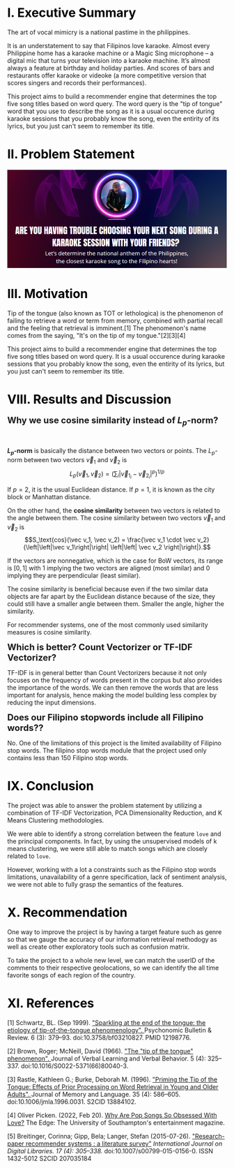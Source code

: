 <h1 style="color:#000000">I. Executive Summary</h1>

The art of vocal mimicry is a national pastime in the philippines.

It is an understatement to say that Filipinos love karaoke. Almost every Philippine home has a karaoke machine or a Magic Sing microphone – a digital mic that turns your television into a karaoke machine. It’s almost always a feature at birthday and holiday parties. And scores of bars and restaurants offer karaoke or videoke (a more competitive version that scores singers and records their performances).

This project aims to build a recommender engine that determines the top five song titles based on word query. The word query is the "tip of tongue" word that you use to describe the song as it is a usual occurence during karaoke sessions that you probably know the song, even the entirity of its lyrics, but you just can't seem to remember its title. 

<h1 style="color:#000000">II. Problem Statement</h1>

<center><img src="problem-statement-2.png"/></center>

<h1 style="color:#000000">III. Motivation</h1>

Tip of the tongue (also known as TOT or lethologica) is the phenomenon of failing to retrieve a word or term from memory, combined with partial recall and the feeling that retrieval is imminent.[1] The phenomenon's name comes from the saying, "It's on the tip of my tongue."[2][3][4]

This project aims to build a recommender engine that determines the top five song titles based on word query. It is a usual occurence during karaoke sessions that you probably know the song, even the entirity of its lyrics, but you just can't seem to remember its title. 

<h1 style="color:#000000">VIII. Results and Discussion</h1>

<span style="font-size: 20px"><b>Why we use cosine similarity instead of $L_p$-norm?</b><p>&nbsp; </p> </span>

<b>$L_p$-norm</b> is basically the distance between two vectors or points. The $L_p$-norm between two vectors $\vec v_1$ and $\vec v_2$ is
$$L_p(\vec v_1, \vec v_2) = \left(\sum_i \left| \vec v_{1_i} - \vec v_{2_i} \right|^p \right)^{1/p}$$

If $p=2$, it is the usual Euclidean distance. If $p=1$, it is known as the city block or Manhattan distance.

On the other hand, the **cosine similarity** between two vectors is related to the angle between them. The cosine similarity between two vectors $\vec v_1$ and $\vec v_2$ is
$$S_\text{cos}(\vec v_1, \vec v_2) = \frac{\vec v_1 \cdot \vec v_2}{\left|\left|\vec v_1\right|\right| \left|\left| \vec v_2 \right|\right|}.$$


If the vectors are nonnegative, which is the case for BoW vectors, its range is $[0,1]$ with 1 implying the two vectors are aligned (most similar) and 0 implying they are perpendicular (least similar).

The cosine similarity is beneficial because even if the two similar data objects are far apart by the Euclidean distance because of the size, they could still have a smaller angle between them. Smaller the angle, higher the similarity.

For recommender systems, one of the most commonly used similarity measures is cosine similarity.

<span style="font-size: 20px"><b>Which is better? Count Vectorizer or TF-IDF Vectorizer?</b></span>

TF-IDF is in general better than Count Vectorizers because it not only focuses on the frequency of words present in the corpus but also provides the importance of the words. We can then remove the words that are less important for analysis, hence making the model building less complex by reducing the input dimensions.
    
<span style="font-size: 20px"><b>Does our Filipino stopwords include all Filipino words??</b></span>

No. One of the limitations of this project is the limited availability of Filipino stop words. The filipino stop words module that the project used only contains less than 150 Filipino stop words.
    
<h1 style="color:#000000">IX. Conclusion</h1>

The project was able to answer the problem statement by utilizing a combination of TF-IDF Vectorization, PCA Dimensionality Reduction, and K Means Clustering methodologies. 

We were able to identify a strong correlation between the feature `love` and the principal components. In fact, by using the unsupervised models of k means clustering, we were still able to match songs which are closely related to `love`.

However, working with a lot a constraints such as the Filipino stop words limitations, unavailability of a genre specification, lack of sentiment analysis, we were not able to fully grasp the semantics of the features.

<h1 style="color:#000000">X. Recommendation</h1>

One way to improve the project is by having a target feature such as genre so that we gauge the accuracy of our information retrieval methodogy as well as create other exploratory tools such as confusion matrix.

To take the project to a whole new level, we can match the userID of the comments to their respective geolocations, so we can identify the all time favorite songs of each region of the country.

<h1 style="color:#000000">XI. References</h1>

[1] Schwartz, BL. (Sep 1999). <a id="ref2" href="https://link.springer.com/article/10.3758/BF03210827.">"Sparkling at the end of the tongue: the etiology of tip-of-the-tongue phenomenology". </a> Psychonomic Bulletin & Review. 6 (3): 379–93. doi:10.3758/bf03210827. PMID 12198776.
 
[2] Brown, Roger; McNeill, David (1966). <a id="ref2" href="https://www.sciencedirect.com/science/article/abs/pii/S0022537166800403?via%3Dihub.">"The "tip of the tongue" phenomenon". </a> Journal of Verbal Learning and Verbal Behavior. 5 (4): 325–337. doi:10.1016/S0022-5371(66)80040-3.
 
[3] Rastle, Kathleen G.; Burke, Deborah M. (1996). <a id="ref2" href="https://www.sciencedirect.com/science/article/abs/pii/S0749596X96900315?via%3Dihub.">"Priming the Tip of the Tongue: Effects of Prior Processing on Word Retrieval in Young and Older Adults". </a> Journal of Memory and Language. 35 (4): 586–605. doi:10.1006/jmla.1996.0031. S2CID 13884102.

[4] Oliver Picken. (2022, Feb 20). <a id="ref2" href="https://www.theedgesusu.co.uk/records/2022/02/20/why-are-pop-songs-so-obsessed-with-love/."> Why Are Pop Songs So Obsessed With Love?</a> The Edge: The University of Southampton's entertainment magazine.

[5] Breitinger, Corinna; Gipp, Bela; Langer, Stefan (2015-07-26). <a id="ref2" href="https://link.springer.com/article/10.1007/s00799-015-0156-0.">"Research-paper recommender systems : a literature survey"</a> <i>International Journal on Digital Libraries. 17 (4): 305–338.</i> doi:10.1007/s00799-015-0156-0. ISSN 1432-5012 S2CID 207035184

